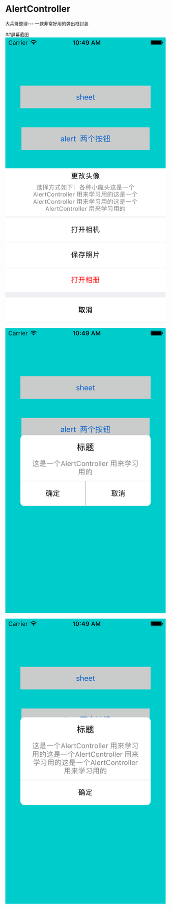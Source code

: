 # AlertController
大兵哥整理--- 一款非常好用的弹出框封装

##屏幕截图
![screenshot](Screenshot1.png)

![screenshot](Screenshot2.png)

![screenshot](Screenshot3.png)
